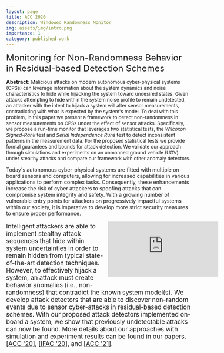 ```yaml
---
layout: page
title: ACC 2020
description: Windowed Randomness Monitor
img: assets/img/intro.png
importance: 1
category: published work
---
```



<font size="+2.6">Monitoring for Non-Randomness Behavior in Residual-based Detection Schemes</font>
<br/>
  
<!-- <img src="https://pauljbonczek.github.io/files/ACC2020.png" style="float:right;margin:0px 0px 0px 15px" width="350" height="210" /> 
<p style="font-size:16.8px;"> -->


<p style="font-size:13px"><span style="font-size:14px"><b>Abstract:</b></span> Malicious attacks on modern autonomous cyber-physical systems (CPSs) can leverage information about the system dynamics and noise characteristics to hide while hijacking the system toward undesired states. Given attacks attempting to hide within the system noise profile to remain undetected, an attacker with the intent to hijack a system will alter sensor measurements, contradicting with what is expected by the system's model. To deal with this problem, in this paper we present a framework to detect non-randomness in sensor measurements on CPSs under the effect of sensor attacks. Specifically, we propose a run-time monitor that leverages two statistical tests, the <i>Wilcoxon Signed-Rank</i> test and <i>Serial Independence Runs</i> test to detect inconsistent patterns in the measurement data. For the proposed statistical tests we provide formal guarantees and bounds for attack detection. We validate our approach through simulations and experiments on an unmanned ground vehicle (UGV) under stealthy attacks and compare our framework with other anomaly detectors.</p>
    
Today's autonomous cyber-physical systems are fitted with multiple 
on-board sensors and computers, allowing for increased capabilities 
in various applications to perform complex tasks. Consequently, 
these enhancements increase the risk of cyber attackers to spoofing 
attacks that can compromise system integrity and safety. With a growing 
number of vulnerable entry points for attackers on progressively 
impactful systems within our society, it is imperative to develop more 
strict security measures to ensure proper performance.</p>

<div style="width:45%; float:right;margin:0px 0px 15px 10px;"><iframe src="https://www.youtube.com/embed/RmWHkTrjJpA" frameborder="0" allow="accelerometer; autoplay; clipboard-write; encrypted-media; gyroscope; picture-in-picture" allowfullscreen></iframe></div>

<p style="font-size:16.8px;">Intelligent attackers are able to implement stealthy attack sequences 
  that hide within system uncertainties in order to remain hidden from 
  typical state-of-the-art detection techniques. However, to effectively 
  hijack a system, an attack must create behavior anomalies (i.e., non-randomness) 
  that contradict the known system model(s). We develop attack detectors 
  that are able to discover non-random events due to sensor cyber-attacks 
  in residual-based detection schemes. With our proposed attack detectors 
  implemented on-board a system, we show that previously undetectable 
  attacks can now be found. More details about our approaches with simulation 
  and experiment results can be found in our papers. <a href="https://ieeexplore.ieee.org/document/9147412" target="_blank" rel="noopener noreferrer">[ACC '20]</a>, 
  <a href="https://www.sciencedirect.com/science/article/pii/S2405896320311642" target="_blank" rel="noopener noreferrer">[IFAC '20]</a>, 
  and <a href="https://ieeexplore.ieee.org/document/9482962" target="_blank" rel="noopener noreferrer">[ACC '21]</a>.
</p>



<!-- Every project has a beautiful feature showcase page.
It's easy to include images in a flexible 3-column grid format.
Make your photos 1/3, 2/3, or full width.

To give your project a background in the portfolio page, just add the img tag to the front matter like so:

    ---
    layout: page
    title: project
    description: a project with a background image
    img: /assets/img/12.jpg
    ---
-->


<!-- You can also put regular text between your rows of images.
Say you wanted to write a little bit about your project before you posted the rest of the images.
You describe how you toiled, sweated, *bled* for your project, and then... you reveal it's glory in the next row of images.


<!--The code is simple.
Just wrap your images with `<div class="col-sm">` and place them inside `<div class="row">` (read more about the <a href="https://getbootstrap.com/docs/4.4/layout/grid/">Bootstrap Grid</a> system).
To make images responsive, add `img-fluid` class to each; for rounded corners and shadows use `rounded` and `z-depth-1` classes.
Here's the code for the last row of images above: -->

<!-- {% raw %}
```html
<div class="row justify-content-sm-center">
    <div class="col-sm-8 mt-3 mt-md-0">
        {% include figure.html path="assets/img/6.jpg" title="example image" class="img-fluid rounded z-depth-1" %}
    </div>
    <div class="col-sm-4 mt-3 mt-md-0">
        {% include figure.html path="assets/img/11.jpg" title="example image" class="img-fluid rounded z-depth-1" %}
    </div>
</div>
```
{% endraw %} -->
